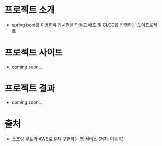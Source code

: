 # 프로젝트 소개

- spring boot를 이용하여 게시판을 만들고 배포 및 CI/CD를 진행하는 토이프로젝트

# 프로젝트 사이트

- coming soon...

# 프로젝트 결과

- coming soon...

# 출처
- 스프링 부트와 AWS로 혼자 구현하는 웹 서비스 (저자: 이동욱)
